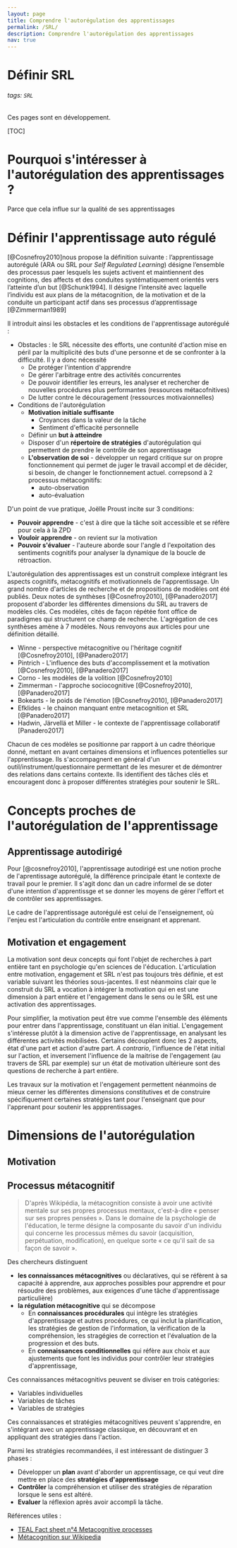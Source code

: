 ```yaml
---
layout: page
title: Comprendre l'autorégulation des apprentissages
permalink: /SRL/
description: Comprendre l'autorégulation des apprentissages
nav: true
---
```


# Définir SRL
###### tags: `SRL`

Ces pages sont en développement.

[TOC]

# Pourquoi s'intéresser à l'autorégulation des apprentissages ? 

Parce que cela influe sur la qualité de ses apprentissages 

# Définir l'apprentissage auto régulé 
[@Cosnefroy2010]nous propose la définition suivante : l’apprentissage autorégulé (ARA ou SRL pour *Self Regulated Learning*) désigne l’ensemble des processus paer lesquels les sujets activent et maintiennent des cognitions, des affects et des conduites systématiquement orientés vers l’atteinte d’un but [@Schunk1994]. Il désigne l’intensité avec laquelle l’individu est aux plans de la métacognition, de la motivation et de la conduite un participant actif dans ses processus d’apprentissage 
[@Zimmerman1989]

Il introduit ainsi les obstacles et les conditions de l'apprentissage autorégulé : 
* Obstacles : le SRL nécessite des efforts, une contunité d'action mise en péril par la multiplicité des buts d'une personne et de se confronter à la difficulté. Il y a donc nécessité
    * De protéger l'intention d'apprendre
    * De gérer l'arbitrage entre des activités concurrentes
    * De pouvoir identifier les erreurs, les analyser et rechercher de nouvelles procédures plus performantes (ressources métacofnitives)
    * De lutter contre le découragement (ressources motivaionnelles) 
* Conditions de l'autorégulation
    * **Motivation initiale suffisante**
        * Croyances dans la valeur de la tâche
        * Sentiment d'efficacité personnelle 
    * Définir un **but à atteindre**
    * Disposer d'un **répertoire de stratégies** d'autorégulation qui permettent de prendre le contrôle de son apprentissage 
    * **L'observation de soi** - développer un regard critique sur on propre fonctionnement qui permet de juger le travail accompl et de décider, si besoin, de changer le fonctionnement actuel. correpsond à 2 processus métacognitifs:
        * auto-observation
        * auto-évaluation 

D'un point de vue pratique, Joëlle Proust incite sur 3 conditions: 
* **Pouvoir apprendre** - c'est à dire que la tâche soit accessible et se réfère pour cela à la ZPD 
* **Vouloir apprendre** - on revient sur la motivation 
* **Pouvoir s'évaluer** - l'auteure aborde sour l'angle d l'expoitation des sentiments cognitifs pour analyser la dynamique de la boucle de rétroaction. 


L'autorégulation des apprentissages est un construit complexe intégrant les aspects cognitifs, métacognitifs et motivationnels de l'apprentissage. Un grand nombre d'articles de recherche et de propositions de modèles ont été publiés. Deux notes de synthèses [@Cosnefroy2010], [@Panadero2017] proposent d'aborder les différentes dimensions du SRL au travers de modèles clés. Ces modèles, cités de façon répétée font office de paradigmes qui structurent ce champ de recherche. L'agrégation de ces synthèses amène à 7 modèles. Nous renvoyons aux articles pour une définition détaillé. 
* Winne - perspective métacognitive ou l'héritage cognitif [@Cosnefroy2010], [@Panadero2017]
* Pintrich - L'influence des buts d'accomplissement et la motivation [@Cosnefroy2010], [@Panadero2017]
* Corno - les modèles de la volition [@Cosnefroy2010]
* Zimmerman - l'approche sociocognitive [@Cosnefroy2010], [@Panadero2017]
* Bokearts - le poids de l'émotion [@Cosnefroy2010], [@Panadero2017]
* Efklides - le chainon manquant entre metacognition et SRL [@Panadero2017]
* Hadwin, Järvellä et Miller - le contexte de l'apprentissage collaboratif [Panadero2017]

Chacun de ces modèles se positionne par rapport à un cadre théorique donné, mettant en avant certaines dimensions et influences potentielles sur l'apprentissage. Ils s'accompagnent en général d'un outil/instrument/questionnaire permettant de les mesurer et de démontrer des relations dans certains contexte. Ils identifient des tâches clés et encouragent donc à proposer différentes stratégies pour soutenir le SRL. 



# Concepts proches de l'autorégulation de l'apprentissage

## Apprentissage autodirigé
Pour [@cosnefroy2010], l'apprentissage autodirigé est une notion proche de l'aprentissage autorégulé, la différence principale étant le contexte de travail pour le premier. Il s'agit donc dan un cadre informel de se doter d'une intention d'apprentissge et se donner les moyens de gérer l'effort et de contrôler ses apprentissages. 

Le cadre de l'apprentissage autorégulé est celui de l'enseignement, où l'enjeu est l'articulation du contrôle entre enseignant et apprenant.

## Motivation et engagement
La motivation sont deux concepts qui font l'objet de recherches à part entière tant en psychologie qu'en sciences de l'éducation. L'articulation entre motivation, engagement et SRL n'est pas toujours très définie, et est variable suivant les théories sous-jacentes. Il est néanmoins clair que le construit du SRL a vocation à intégrer la motivation qui en est une dimension à part entière et l'engagement dans le sens ou le SRL est une activation des apprentissages.

Pour simplifier, la motivation peut être vue comme l'ensemble des éléments pour entrer dans l'apprentissage, constituant un élan initial. L'engagement s'intéresse plutôt à la dimension active de l'apprentissage, en analysant les différentes activités mobilisées. Certains découplent donc les 2 aspects, état d'une part et action d'autre part. *A contrario*, l'influence de l'état initial sur l'action, et inversement l'influence de la maitrise de l'engagement (au travers de SRL par exemple) sur un état de motivation ultérieure sont des questions de recherche à part entière. 

Les travaux sur la motivation et l'engagement permettent néanmoins de mieux cerner les différentes dimensions constitutives et de construire spécifiquement certaines stratégies tant pour l'enseignant que pour l'apprenant pour soutenir les appprentissages.


# Dimensions de l'autorégulation

## Motivation

## Processus métacognitif

> D'après Wikipédia, la métacognition consiste à avoir une activité mentale sur ses propres processus mentaux, c'est-à-dire « penser sur ses propres pensées ». Dans le domaine de la psychologie de l'éducation, le terme désigne la composante du savoir d'un individu qui concerne les processus mêmes du savoir (acquisition, perpétuation, modification), en quelque sorte « ce qu'il sait de sa façon de savoir ». 

Des chercheurs distinguent 
* **les connaissances métacognitives** ou déclaratives, qui se réfèrent à sa capacité à apprendre, aux approches possibles pour apprendre et pour résoudre des problèmes, aux exigences d'une tâche d'apprentissage particulière) 
* **la régulation métacognitive** qui se décompose 
    * En **connaissances procédurales** qui intègre les stratégies d'apprentissage et autres procédures, ce qui inclut la planification, les stratégies de gestion de l'information, la vérification de la compréhension, les stragégies de correction et l'évaluation de la progression et des buts.
    * En **connaissances conditionnelles** qui réfère aux choix et aux ajustements que font les individus pour contrôler leur stratégies d'apprentissage,

Ces connaissances métacognitivs peuvent se diviser en trois catégories:
- Variables individuelles
- Variables de tâches
- Variables de stratégies 

Ces connaissances et stratégies métacognitives peuvent s'apprendre, en s'intégrant avec un apprentissage classique, en découvrant et en appliquant des stratégies dans l'action.

Parmi les stratégies recommandées, il est intéressant de distinguer 3 phases : 
* Développer un **plan** avant d'aborder un apprentissage, ce qui veut dire mettre en place des **stratégies d'apprentissage**
* **Contrôler** la compréhension et utiliser des stratégies de réparation lorsque le sens est altéré. 
* **Evaluer** la réflexion après avoir accompli la tâche.

Références utiles : 
* [TEAL Fact sheet n°4 Metacognitive processes](https://lincs.ed.gov/sites/default/files/4_TEAL_Metacognitive.pdf)
* [ Métacognition sur Wikipedia ](https://fr.wikipedia.org/wiki/M%C3%A9tacognition)


